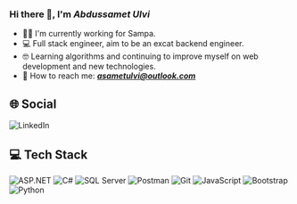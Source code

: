 ### Hi there 👋, I'm *Abdussamet Ulvi*

- 👨‍💻 I'm currently working for Sampa.
- 💻 Full stack engineer, aim to be an excat backend engineer.
- 🤓 Learning algorithms and continuing to improve myself on web development and new technologies.
- 📧 How to reach me: <a href="mailto:asametulvi@outlook.com">***asametulvi@outlook.com***</a> 

## 🌐 Social
![LinkedIn](https://img.shields.io/badge/LinkedIn-0077B5?style=for-the-badge&logo=linkedin&logoColor=white)

## 💻 Tech Stack
![ASP.NET](https://img.shields.io/badge/ASP.NET-5C2D91?style=for-the-badge&logo=dotnet&logoColor=white) ![C#](https://img.shields.io/badge/C%23-239120?style=for-the-badge&logo=csharp&logoColor=white) ![SQL Server](https://img.shields.io/badge/Microsoft%20SQL%20Server-CC2927?style=for-the-badge&logo=microsoft%20sql%20server&logoColor=white) ![Postman](https://img.shields.io/badge/Postman-FF6C37?style=for-the-badge&logo=postman&logoColor=white) ![Git](https://img.shields.io/badge/-Git-05122A?style=for-the-badge&logo=git) ![JavaScript](https://img.shields.io/badge/JavaScript-323330?style=for-the-badge&logo=javascript&logoColor=F7DF1E) ![Bootstrap](https://img.shields.io/badge/Bootstrap-563D7C?style=for-the-badge&logo=bootstrap&logoColor=white) ![Python](https://img.shields.io/badge/Python-FFD43B?style=for-the-badge&logo=python&logoColor=blue)
